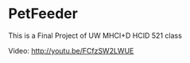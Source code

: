 # PetFeeder
This is a Final Project of UW MHCI+D HCID 521 class

Video: http://youtu.be/FCfzSW2LWUE
